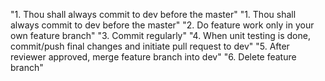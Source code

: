 "1. Thou shall always commit to dev before the master" 
"1. Thou shall always commit to dev before the master" 
"2. Do feature work only in your own feature branch" 
"3. Commit regularly" 
"4. When unit testing is done, commit/push final changes and initiate pull request to dev" 
"5. After reviewer approved, merge feature branch into dev" 
"6. Delete feature branch" 
